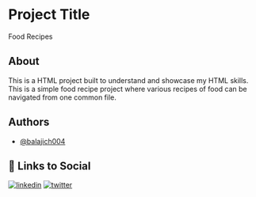 
# Project Title

Food Recipes 

## About

This is a HTML project built to understand and showcase my HTML skills. This is a simple food recipe project where various recipes of food can be navigated from one common file.  
## Authors

- [@balajich004](https://www.github.com/balajich004)


## 🔗 Links to Social
[![linkedin](https://img.shields.io/badge/linkedin-0A66C2?style=for-the-badge&logo=linkedin&logoColor=white)](https://www.linkedin.com/in/balaji-chennupati-2a7629286/)
[![twitter](https://img.shields.io/badge/twitter-1DA1F2?style=for-the-badge&logo=twitter&logoColor=white)](https://twitter.com/balajich004)

